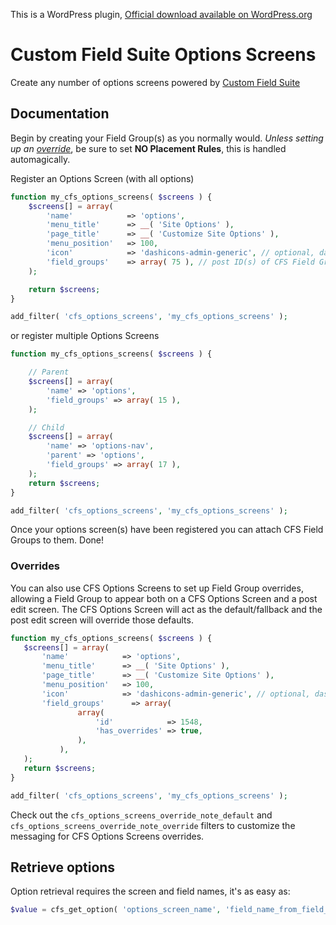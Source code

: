 This is a WordPress plugin, [Official download available on WordPress.org](http://wordpress.org/plugins/cfs-options-screens/)

# Custom Field Suite Options Screens

Create any number of options screens powered by [Custom Field Suite](http://customfieldsuite.com)

## Documentation

Begin by creating your Field Group(s) as you normally would. *Unless setting up an [override](#overrides)*, be sure to set **NO Placement Rules**, this is handled automagically.

Register an Options Screen (with all options)

```php
function my_cfs_options_screens( $screens ) {
	$screens[] = array(
		'name'            => 'options',
		'menu_title'      => __( 'Site Options' ),
		'page_title'      => __( 'Customize Site Options' ),
		'menu_position'   => 100,
		'icon'            => 'dashicons-admin-generic', // optional, dashicons-admin-generic is the default
		'field_groups'    => array( 75 ), // post ID(s) of CFS Field Group to use on this page
	);

	return $screens;
}

add_filter( 'cfs_options_screens', 'my_cfs_options_screens' );
```

or register multiple Options Screens

```php
function my_cfs_options_screens( $screens ) {

	// Parent
	$screens[] = array(
		'name' => 'options',
		'field_groups' => array( 15 ),
	);

	// Child
	$screens[] = array(
		'name' => 'options-nav',
		'parent' => 'options',
		'field_groups' => array( 17 ),
	);
	return $screens;
}

add_filter( 'cfs_options_screens', 'my_cfs_options_screens' );
```

Once your options screen(s) have been registered you can attach CFS Field Groups to them. Done!

### Overrides

You can also use CFS Options Screens to set up Field Group overrides, allowing a Field Group to appear both on a CFS Options Screen and a post edit screen. The CFS Options Screen will act as the default/fallback and the post edit screen will override those defaults.

 ```php
 function my_cfs_options_screens( $screens ) {
	$screens[] = array(
		'name'            => 'options',
		'menu_title'      => __( 'Site Options' ),
		'page_title'      => __( 'Customize Site Options' ),
		'menu_position'   => 100,
		'icon'            => 'dashicons-admin-generic', // optional, dashicons-admin-generic is the default
		'field_groups'      => array(
				array(
					'id'            => 1548,
					'has_overrides' => true,
				),
			),
	);
	return $screens;
}

add_filter( 'cfs_options_screens', 'my_cfs_options_screens' );
```

Check out the `cfs_options_screens_override_note_default` and `cfs_options_screens_override_note_override` filters to customize the messaging for CFS Options Screens overrides.

## Retrieve options

Option retrieval requires the screen and field names, it's as easy as:

```php
$value = cfs_get_option( 'options_screen_name', 'field_name_from_field_group' );
```
